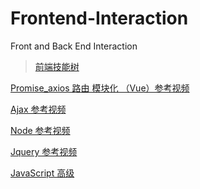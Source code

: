 # Frontend-Interaction
Front and Back End Interaction 


> [前端技能树](https://roadmap.sh/frontend)


[Promise_axios  路由  模块化 （Vue）参考视频](https://www.bilibili.com/video/BV1KJ411U7ML?p=74)


[Ajax 参考视频](https://www.bilibili.com/video/BV1ji4y1876Y?from=search&seid=5236133256298285805)


[Node 参考视频](https://www.bilibili.com/video/BV1UE411H71P?from=search&seid=1518045146084371515)

[Jquery 参考视频](https://www.bilibili.com/video/BV1oT4y1u7FS?p=1)


[JavaScript  高级](https://www.bilibili.com/video/BV1X7411n72U?p=1)




